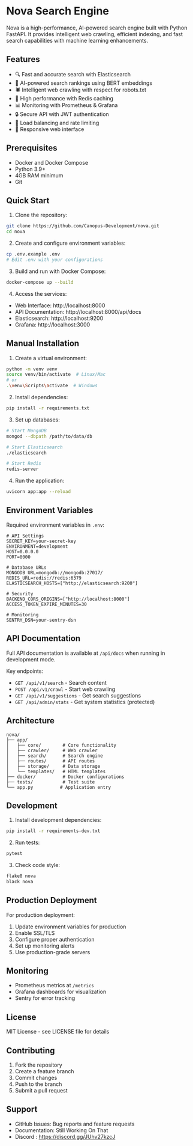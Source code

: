 # Nova Search Engine

Nova is a high-performance, AI-powered search engine built with Python FastAPI. It provides intelligent web crawling, efficient indexing, and fast search capabilities with machine learning enhancements.

## Features

- 🔍 Fast and accurate search with Elasticsearch
- 🤖 AI-powered search rankings using BERT embeddings
- 🕷️ Intelligent web crawling with respect for robots.txt
- 🚀 High performance with Redis caching
- 📊 Monitoring with Prometheus & Grafana
- 🔒 Secure API with JWT authentication
- 🎯 Load balancing and rate limiting
- 📱 Responsive web interface

## Prerequisites

- Docker and Docker Compose
- Python 3.9+
- 4GB RAM minimum
- Git

## Quick Start

1. Clone the repository:
```bash
git clone https://github.com/Canopus-Development/nova.git
cd nova
```

2. Create and configure environment variables:
```bash
cp .env.example .env
# Edit .env with your configurations
```

3. Build and run with Docker Compose:
```bash
docker-compose up --build
```

4. Access the services:
- Web Interface: http://localhost:8000
- API Documentation: http://localhost:8000/api/docs
- Elasticsearch: http://localhost:9200
- Grafana: http://localhost:3000

## Manual Installation

1. Create a virtual environment:
```bash
python -m venv venv
source venv/bin/activate  # Linux/Mac
# or
.\venv\Scripts\activate  # Windows
```

2. Install dependencies:
```bash
pip install -r requirements.txt
```

3. Set up databases:
```bash
# Start MongoDB
mongod --dbpath /path/to/data/db

# Start Elasticsearch
./elasticsearch

# Start Redis
redis-server
```

4. Run the application:
```bash
uvicorn app:app --reload
```

## Environment Variables

Required environment variables in `.env`:

```env
# API Settings
SECRET_KEY=your-secret-key
ENVIRONMENT=development
HOST=0.0.0.0
PORT=8000

# Database URLs
MONGODB_URL=mongodb://mongodb:27017/
REDIS_URL=redis://redis:6379
ELASTICSEARCH_HOSTS=["http://elasticsearch:9200"]

# Security
BACKEND_CORS_ORIGINS=["http://localhost:8000"]
ACCESS_TOKEN_EXPIRE_MINUTES=30

# Monitoring
SENTRY_DSN=your-sentry-dsn
```

## API Documentation

Full API documentation is available at `/api/docs` when running in development mode.

Key endpoints:
- `GET /api/v1/search` - Search content
- `POST /api/v1/crawl` - Start web crawling
- `GET /api/v1/suggestions` - Get search suggestions
- `GET /api/admin/stats` - Get system statistics (protected)

## Architecture

```
nova/
├── app/
│   ├── core/        # Core functionality
│   ├── crawler/     # Web crawler
│   ├── search/      # Search engine
│   ├── routes/      # API routes
│   ├── storage/     # Data storage
│   └── templates/   # HTML templates
├── docker/          # Docker configurations
├── tests/           # Test suite
└── app.py          # Application entry
```

## Development

1. Install development dependencies:
```bash
pip install -r requirements-dev.txt
```

2. Run tests:
```bash
pytest
```

3. Check code style:
```bash
flake8 nova
black nova
```

## Production Deployment

For production deployment:

1. Update environment variables for production
2. Enable SSL/TLS
3. Configure proper authentication
4. Set up monitoring alerts
5. Use production-grade servers

## Monitoring

- Prometheus metrics at `/metrics`
- Grafana dashboards for visualization
- Sentry for error tracking

## License

MIT License - see LICENSE file for details

## Contributing

1. Fork the repository
2. Create a feature branch
3. Commit changes
4. Push to the branch
5. Submit a pull request

## Support

- GitHub Issues: Bug reports and feature requests
- Documentation: Still Working On That
- Discord : https://discord.gg/JUhv27kzcJ


